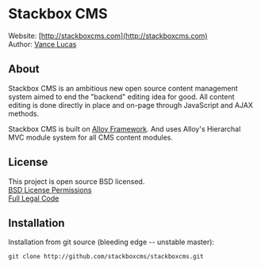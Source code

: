 Stackbox CMS
===========
Website: [http://stackboxcms.com](http://stackboxcms.com)  
Author: [Vance Lucas](http://www.vancelucas.com)

About
-----
Stackbox CMS is an ambitious new open source content management system aimed to end the "backend" editing idea for good. All content editing is done directly in place and on-page through JavaScript and AJAX methods.

Stackbox CMS is built on [Alloy Framework](http://alloyframework.org). And uses Alloy's Hierarchal MVC module system for all CMS content modules.  

License
-------
This project is open source BSD licensed.  
[BSD License Permissions](http://creativecommons.org/licenses/BSD/)  
[Full Legal Code](http://opensource.org/licenses/bsd-license.php)  

Installation
------------
Installation from git source (bleeding edge -- unstable master):

    git clone http://github.com/stackboxcms/stackboxcms.git

